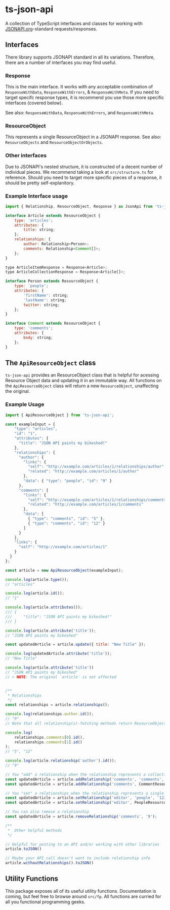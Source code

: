 # ts-json-api

A collection of TypeScript interfaces and classes for working with [JSONAPI.org](http://jsonapi.org/)-standard requests/responses.

## Interfaces

There library supports JSONAPI standard in all its variations. Therefore, there are a number of interfaces you may find useful.

### Response

This is the main interface. It works with any acceptable combination of `ResponseWithData`, `ResponseWithErrors`, & `ResponseWithMeta`. If you need to target specifc response types, it is recommend you use those more specific interfaces (covered below).

See also: `ResponseWithData`, `ResponseWithErrors`, and `ResponseWithMeta`.

### ResourceObject

This represents a single ResourceObject in a JSONAPI response. See also: `ResourceObjects` and `ResourceObjectOrObjects`.

### Other interfaces

Due to JSONAPI's nested structure, it is constructed of a decent number of individual pieces. We recommend taking a look at `src/structure.ts` for reference. Should you need to target more specific pieces of a response, it should be pretty self-explanitory.

### Example Interface usage

```js
import { Relationship, ResourceObject, Response } as JsonApi from 'ts-json-api';

interface Article extends ResourceObject {
    type: 'articles';
    attributes: {
        title: string;
    };
    relationships: {
        author: Relationship<Person>;
        comments: Relationship<Comment[]>;
    };
}

type ArticleItemResponse = Response<Article>;
type ArticleCollectionResponse = Response<Article[]>;

interface Person extends ResourceObject {
    type: 'people';
    attributes: {
        'firstName': string;
        'lastName': string;
        twitter: string;
    };
}

interface Comment extends ResourceObject {
    type: 'comments';
    attributes: {
        body: string;
    };
}
```

## The `ApiResourceObject` class

`ts-json-api` provides an ResourceObject class that is helpful for acessing Resource Object data and updating it in an immutable way. All functions on the `ApiResourceObject` class will return a new `ResourceObject`, unaffecting the original.

### Example Usage

```js
import { ApiResourceObject } from 'ts-json-api';

const exampleInput = {
    "type": "articles",
    "id": "1",
    "attributes": {
      "title": "JSON API paints my bikeshed!"
    },
    "relationships": {
      "author": {
        "links": {
          "self": "http://example.com/articles/1/relationships/author",
          "related": "http://example.com/articles/1/author"
        },
        "data": { "type": "people", "id": "9" }
      },
      "comments": {
        "links": {
          "self": "http://example.com/articles/1/relationships/comments",
          "related": "http://example.com/articles/1/comments"
        },
        "data": [
          { "type": "comments", "id": "5" },
          { "type": "comments", "id": "12" }
        ]
      }
    },
    "links": {
      "self": "http://example.com/articles/1"
    }
  }
};

const article = new ApiResourceObject(exampleInput);

console.log(article.type());
// "articles"

console.log(article.id());
// "1"

console.log(article.attributes());
/// {
///     "title": "JSON API paints my bikeshed!"
/// }

console.log(article.attribute('title'));
// "JSON API paints my bikeshed"

const updatedArticle = article.update({ title: "New Title" });

console.log(updatedArticle.attribute('title'));
// "New Title"

console.log(article.attribute('title'))
// "JSON API paints my bikeshed"
// > NOTE: The original `article` is not affected


/**
 * Relationships
 */
const relationships = article.relationships();

console.log(relationships.author.id());
// "9"
// Note that all relationship(s)-fetching methods return ResourceObject/ResourceObjects representing those relationship objects

console.log(
    relationships.comments[0].id(),
    relationships.comments[1].id()
);
// "5", "12"

console.log(article.relationship('author').id());
// "9"

// You "add" a relationship when the relationship represents a collection (ie. comments).
const updatedArticle = article.addRelationship('comments', 'comments', '432');
const updatedArticle = article.addRelationship('comments', CommentResourceObject);

// You "set" a relationships when the relationship represents a single item (ie. author)
const updatedArticle = article.setRelationship('editor', 'people', '123');
const updatedArticle = article.setRelationship('editor', PeopleResourceObject);

// You can also remove a relationship
const updatedArticle = article.removeRelationship('comments', '9');

/**
 *  Other helpful methods
 */

// Helpful for posting to an API and/or working with other libraries
article.toJSON()

// Maybe your API call doesn't want to include relationship info
article.withoutRelationships().toJSON()
```

## Utility Functions

This package exposes all of its useful utility functions. Documentation is coming, but feel free to browse around `src/fp`. All functions are curried for all you functional programming geeks.
